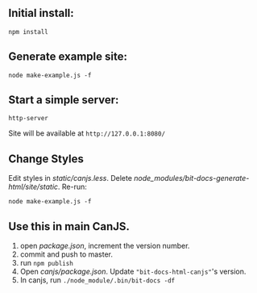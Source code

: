 ## Initial install: 

```
npm install
```

## Generate example site:

```
node make-example.js -f
```

## Start a simple server: 

```
http-server
```

Site will be available at `http://127.0.0.1:8080/`

## Change Styles

Edit styles in _static/canjs.less_.
Delete _node_modules/bit-docs-generate-html/site/static_. Re-run:

```
node make-example.js -f
```


## Use this in main CanJS.

1. open _package.json_, increment the version number.
2. commit and push to master.
3. run `npm publish`
4. Open _canjs/package.json_. Update `"bit-docs-html-canjs"`'s version.
5. In canjs, run `./node_module/.bin/bit-docs -df`
